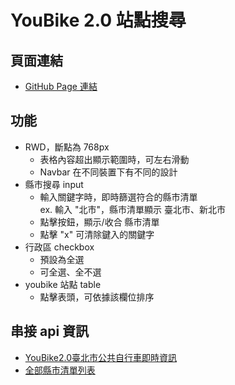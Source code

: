 # YouBike 2.0 站點搜尋

## 頁面連結
- [GitHub Page 連結](https://pony-hsieh.github.io/youbike-2.0-taipei/)

## 功能
- RWD，斷點為 768px
  - 表格內容超出顯示範圍時，可左右滑動
  - Navbar 在不同裝置下有不同的設計
- 縣市搜尋 input
  - 輸入關鍵字時，即時篩選符合的縣市清單  
    ex. 輸入 "北市"，縣市清單顯示 臺北市、新北市
  - 點擊按鈕，顯示/收合 縣市清單
  - 點擊 "x" 可清除鍵入的關鍵字
- 行政區 checkbox
  - 預設為全選
  - 可全選、全不選
- youbike 站點 table
  - 點擊表頭，可依據該欄位排序

## 串接 api 資訊
- [YouBike2.0臺北市公共自行車即時資訊](https://data.gov.tw/dataset/137993)
- [全部縣市清單列表](https://gist.githubusercontent.com/abc873693/2804e64324eaaf26515281710e1792df/raw/a1e1fc17d04b47c564bbd9dba0d59a6a325ec7c1/taiwan_districts.json)